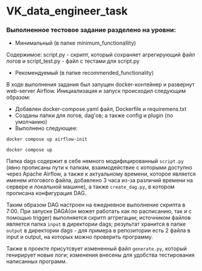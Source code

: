 # VK_data_engineer_task

### Выполненное тестовое задание разделено на уровни:
 - Минимальный (в папке minimum_functionallity)

Содержимое: script.py - скрипт, который сохраняет агрегирующий файл логов
и script_test.py - файл с тестами для script.py
 - Рекомендуемый (в папке recommended_functionality)

В ходе выполнения задания был запущен docker-контейнер и развернут web-server Airflow.
Инициализация и запуск происходил следующим образом:
- Добавлен docker-compose.yaml файл, Dockerfile и requiremens.txt
- Созданы папки для логов, dag'ов; а также config и plugin (по умолчанию)
- Выполнено следующее: 

```docker compose up airflow-init```

```docker compose up```

Папка dags содержит в себе немного модифицированный ```script.py``` (явно прописаны пути к папкам, взаимодействие с которыми
доступно через  Apache Airflow, а также к актуальному времени, которое является именем итогового файла, добавлено 3 часа из-за
различий времени на сервере и локальной машине), а также ```create_dag.py```, в котором прописана конфигурация DAG.

Таким образом DAG настроен на ежедневное выполнение скрипта в 7:00. При запуске DAGA(он может работать
как по расписанию, так и с помощью trigger) выполняется скритп аггрегации; источником файлов является папка ```input```
в директории dags; результат хранится в папке ```output``` в директории dags - для примера
в репозитории есть 2 файла в input и output, на которых можно проверить программу.

Также в проекте присутсвует измененный файл ```generate.py```, который генирирует новые логи; изменения внесены для удобства 
тестирования написанных программ.